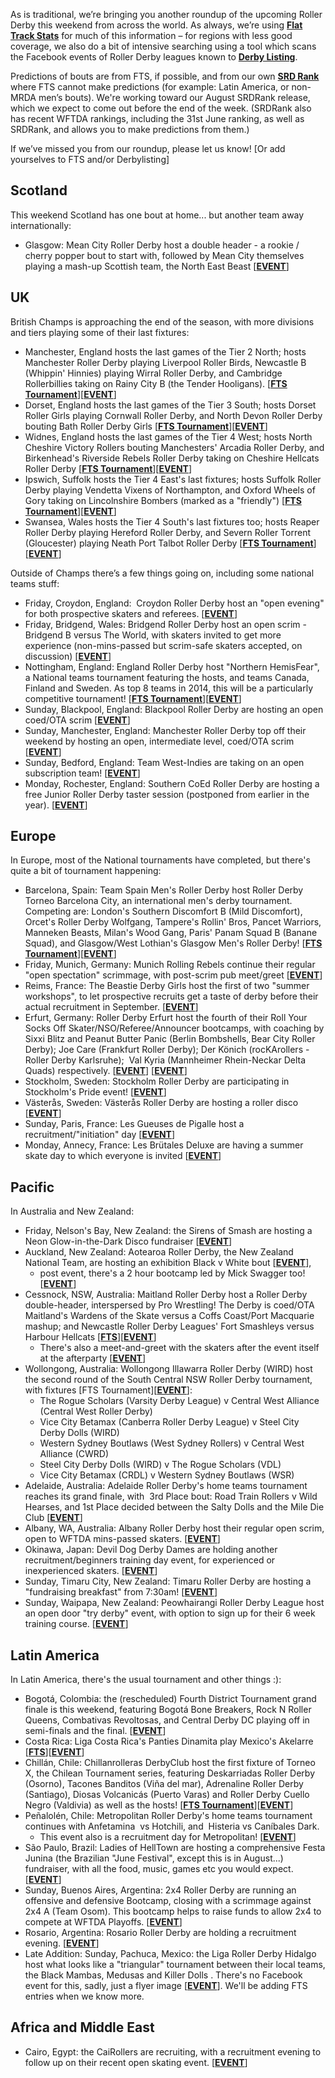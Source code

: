 <html><body><p class="p1"><span class="s1">As is traditional, we’re bringing you another roundup of the upcoming Roller Derby this weekend from across the world. As always, we’re using <a href="http://flattrackstats.com/"><span class="s2"><b>Flat Track Stats</b></span></a> for much of this information – for regions with less good coverage, we also do a bit of intensive searching using a tool which scans the Facebook events of Roller Derby leagues known to <strong><a href="http://derbylisting.com/dl/grid/">Derby Listing</a></strong>.</span></p>
<p class="p1"><span class="s1">Predictions of bouts are from FTS, if possible, and from our own <strong><a href="http://aoanla.pythonanywhere.com/SRDRankv2.html">SRD Rank</a></strong> where FTS cannot make predictions (for example: Latin America, or non-MRDA men’s bouts). We're working toward our August SRDRank release, which we expect to come out before the end of the week. (SRDRank also has recent WFTDA rankings, including the 31st June ranking, as well as SRDRank, and allows you to make predictions from them.)</span></p>
<p class="p1"><span class="s1">If we’ve missed you from our roundup, please let us know! [Or add yourselves to FTS and/or Derbylisting]</span></p>

<h2 class="p2"><span class="s1"><b>Scotland</b></span></h2>
<p class="p2">This weekend Scotland has one bout at home... but another team away internationally:</p>

<ul>
	<li>Glasgow: Mean City Roller Derby host a double header - a rookie / cherry popper bout to start with, followed by Mean City themselves playing a mash-up Scottish team, the North East Beast [<a href="https://www.facebook.com/events/1554604411236492/"><strong>EVENT</strong></a>]</li>
</ul>
<h2 class="p1">UK</h2>
<p class="p1"><span class="s1">British Champs is approaching the end of the season, with more divisions and tiers playing some of their last fixtures:</span></p>

<ul>
	<li>Manchester, England hosts the last games of the Tier 2 North; hosts Manchester Roller Derby playing Liverpool Roller Birds, Newcastle B (Whippin' Hinnies) playing Wirral Roller Derby, and Cambridge Rollerbillies taking on Rainy City B (the Tender Hooligans). [<a href="http://flattrackstats.com/tournaments/88819/overview"><strong>FTS Tournament</strong></a>][<a href="https://www.facebook.com/events/104769700121799/"><strong>EVENT</strong></a>]</li>
	<li>Dorset, England hosts the last games of the Tier 3 South; hosts Dorset Roller Girls playing Cornwall Roller Derby, and North Devon Roller Derby bouting Bath Roller Derby Girls [<a href="http://flattrackstats.com/tournaments/88820/overview"><strong>FTS Tournament</strong></a>][<a href="https://www.facebook.com/events/1477552622282866/"><strong>EVENT</strong></a>]</li>
	<li>Widnes, England hosts the last games of the Tier 4 West; hosts North Cheshire Victory Rollers bouting Manchesters' Arcadia Roller Derby, and Birkenhead's Riverside Rebels Roller Derby taking on Cheshire Hellcats Roller Derby [<a href="http://flattrackstats.com/tournaments/88821/overview"><strong>FTS Tournament</strong></a>][<a href="https://www.facebook.com/events/1294201500692627/"><strong>EVENT</strong></a>]</li>
	<li>Ipswich, Suffolk hosts the Tier 4 East's last fixtures; hosts Suffolk Roller Derby playing Vendetta Vixens of Northampton, and Oxford Wheels of Gory taking on Lincolnshire Bombers (marked as a "friendly") [<a href="http://flattrackstats.com/tournaments/88821/overview"><strong>FTS Tournament</strong></a>][<a href="https://www.facebook.com/events/800492283464059/"><strong>EVENT</strong></a>]</li>
	<li>Swansea, Wales hosts the Tier 4 South's last fixtures too; hosts Reaper Roller Derby playing Hereford Roller Derby, and Severn Roller Torrent (Gloucester) playing Neath Port Talbot Roller Derby [<a href="http://flattrackstats.com/tournaments/88821/overview"><strong>FTS Tournament</strong></a>][<a href="https://www.facebook.com/events/121815675080300/"><strong>EVENT</strong></a>]</li>
</ul>
Outside of Champs there’s a few things going on, including some national teams stuff:
<ul>
	<li>Friday, Croydon, England:  Croydon Roller Derby host an "open evening" for both prospective skaters and referees. [<a href="https://www.facebook.com/events/261920674283868/"><strong>EVENT</strong></a>]</li>
	<li>Friday, Bridgend, Wales: Bridgend Roller Derby host an open scrim - Bridgend B versus The World, with skaters invited to get more experience (non-mins-passed but scrim-safe skaters accepted, on discussion) [<a href="https://www.facebook.com/events/1764347420529819/"><strong>EVENT</strong></a>]</li>
	<li>Nottingham, England: England Roller Derby host "Northern HemisFear", a National teams tournament featuring the hosts, and teams Canada, Finland and Sweden. As top 8 teams in 2014, this will be a particularly competitive tournament! [<a href="http://flattrackstats.com/tournaments/95210"><strong>FTS Tournament</strong></a>][<a href="https://www.facebook.com/events/1883460565201595/"><strong>EVENT</strong></a>]</li>
	<li>Sunday, Blackpool, England: Blackpool Roller Derby are hosting an open coed/OTA scrim [<a href="https://www.facebook.com/events/1918760251725592/"><strong>EVENT</strong></a>]</li>
	<li>Sunday, Manchester, England: Manchester Roller Derby top off their weekend by hosting an open, intermediate level, coed/OTA scrim [<a href="https://www.facebook.com/events/2019144371665950/"><strong>EVENT</strong></a>]</li>
	<li>Sunday, Bedford, England: Team West-Indies are taking on an open subscription team! [<a href="https://www.facebook.com/events/1962826457294629/?"><strong>EVENT</strong></a>]</li>
	<li>Monday, Rochester, England: Southern CoEd Roller Derby are hosting a free Junior Roller Derby taster session (postponed from earlier in the year). [<a href="https://www.facebook.com/events/823952401094097/"><strong>EVENT</strong></a>]</li>
</ul>
<h2 class="p1">Europe</h2>
<p class="p1"><span class="s1">In Europe, most of the National tournaments have completed, but there's quite a bit of tournament happening:</span></p>

<ul>
	<li>Barcelona, Spain: Team Spain Men's Roller Derby host Roller Derby Torneo Barcelona City, an international men's derby tournament. Competing are: London's Southern Discomfort B (Mild Discomfort), Orcet's Roller Derby Wolfgang, Tampere's Rollin' Bros, Pancet Warriors, Manneken Beasts, Milan's Wood Gang, Paris' Panam Squad B (Banane Squad), and Glasgow/West Lothian's Glasgow Men's Roller Derby! [<a href="http://flattrackstats.com/tournaments/96125/overview"><strong>FTS Tournament</strong></a>][<a href="https://www.facebook.com/events/1906063339640738/"><strong>EVENT</strong></a>]</li>
	<li>Friday, Munich, Germany: Munich Rolling Rebels continue their regular "open spectation" scrimmage, with post-scrim pub meet/greet [<a href="https://www.facebook.com/events/154412885099794/"><strong>EVENT</strong></a>]</li>
	<li>Reims, France: The Beastie Derby Girls host the first of two "summer workshops", to let prospective recruits get a taste of derby before their actual recruitment in September. [<a href="https://www.facebook.com/events/1596761710354661/"><strong>EVENT</strong></a>]</li>
	<li>Erfurt, Germany: Roller Derby Erfurt host the fourth of their Roll Your Socks Off Skater/NSO/Referee/Announcer bootcamps, with coaching by Sixxi Blitz and Peanut Butter Panic (Berlin Bombshells, Bear City Roller Derby); <span class="s1">Joe Care (Frankfurt Roller Derby);</span> Der Könich (rocKArollers - Roller Derby Karlsruhe);  Val Kyria (Mannheimer Rhein-Neckar Delta Quads) respectively. [<a href="https://www.facebook.com/events/758193957670771"><strong>EVENT</strong></a>]
[<a href="https://www.facebook.com/events/758193957670771/"><strong>EVENT</strong></a>]</li>
	<li>Stockholm, Sweden: Stockholm Roller Derby are participating in Stockholm's Pride event! [<a href="https://www.facebook.com/events/125179048099230/"><strong>EVENT</strong></a>]</li>
	<li>Västerås, Sweden: Västerås Roller Derby are hosting a roller disco [<a href="https://www.facebook.com/events/138796266712064/"><strong>EVENT</strong></a>]</li>
	<li>Sunday, Paris, France: Les Gueuses de Pigalle host a recruitment/"initiation" day [<a href="https://www.facebook.com/events/280264952454764/"><strong>EVENT</strong></a>]</li>
	<li>Monday, Annecy, France: Les Brütales Deluxe are having a summer skate day to which everyone is invited [<a href="https://www.facebook.com/events/1576350542398916/"><strong>EVENT</strong></a>]</li>
</ul>
<h2 class="p2"><span class="s1"><b>Pacific</b></span></h2>
In Australia and New Zealand:
<ul>
	<li>Friday, Nelson's Bay, New Zealand: the Sirens of Smash are hosting a Neon Glow-in-the-Dark Disco fundraiser [<a href="https://www.facebook.com/events/1208594845929940/"><strong>EVENT</strong></a>]</li>
	<li>Auckland, New Zealand: Aotearoa Roller Derby, the New Zealand National Team, are hosting an exhibition Black v White bout [<a href="https://www.facebook.com/events/147390622507530/"><strong>EVENT</strong></a>],
<ul>
	<li>post event, there's a 2 hour bootcamp led by Mick Swagger too! [<a href="https://www.facebook.com/events/1745067492453289/"><strong>EVENT</strong></a>]</li>
</ul>
</li>
	<li>Cessnock, NSW, Australia: Maitland Roller Derby host a Roller Derby double-header, interspersed by Pro Wrestling! The Derby is coed/OTA Maitland's Wardens of the Skate versus a Coffs Coast/Port Macquarie mashup; and Newcastle Roller Derby Leagues' Fort Smashleys versus Harbour Hellcats [<a href="http://flattrackstats.com/bouts/96419/overview"><strong>FTS</strong></a>][<a href="https://www.facebook.com/events/145339482697656/"><strong>EVENT</strong></a>]
<ul>
	<li>There's also a meet-and-greet with the skaters after the event itself at the afterparty [<a href="https://www.facebook.com/events/102349430446305/"><strong>EVENT</strong></a>]</li>
</ul>
</li>
	<li>Wollongong, Australia: Wollongong Illawarra Roller Derby (WIRD) host the second round of the South Central NSW Roller Derby tournament, with fixtures [FTS Tournament][<a href="https://www.facebook.com/events/1857220037851816/"><strong>EVENT</strong></a>]:
<ul>
	<li>The Rogue Scholars (Varsity Derby League) v Central West Alliance (Central West Roller Derby)</li>
	<li>Vice City Betamax (Canberra Roller Derby League) v Steel City Derby Dolls (WIRD)</li>
	<li>Western Sydney Boutlaws (West Sydney Rollers) v Central West Alliance (CWRD)</li>
	<li>Steel City Derby Dolls (WIRD) v The Rogue Scholars (VDL)</li>
	<li>Vice City Betamax (CRDL) v Western Sydney Boutlaws (WSR)</li>
</ul>
</li>
	<li>Adelaide, Australia: Adelaide Roller Derby's home teams tournament reaches its grand finale, with  3rd Place bout: Road Train Rollers v Wild Hearses, and 1st Place decided between the Salty Dolls and the Mile Die Club [<a href="https://www.facebook.com/events/1875883972689119/"><strong>EVENT</strong></a>]</li>
	<li>Albany, WA, Australia: Albany Roller Derby host their regular open scrim, open to WFTDA mins-passed skaters. [<a href="https://www.facebook.com/events/1926643340882149/"><strong>EVENT</strong></a>]</li>
	<li>Okinawa, Japan: Devil Dog Derby Dames are holding another recruitment/beginners training day event, for experienced or inexperienced skaters. [<a href="https://www.facebook.com/events/156443328247763/"><strong>EVENT</strong></a>]</li>
	<li>Sunday, Timaru City, New Zealand: Timaru Roller Derby are hosting a "fundraising breakfast" from 7:30am! [<a href="https://www.facebook.com/events/1882780961973078/"><strong>EVENT</strong></a>]</li>
	<li>Sunday, Waipapa, New Zealand: Peowhairangi Roller Derby League host an open door "try derby" event, with option to sign up for their 6 week training course. [<a href="https://www.facebook.com/events/1712267602414534/"><strong>EVENT</strong></a>]</li>
</ul>
<h2><b>Latin America</b></h2>
<p class="p2">In Latin America, there's the usual tournament and other things :):</p>

<ul>
	<li>Bogotá, Colombia: the (rescheduled) Fourth District Tournament grand finale is this weekend, featuring Bogotá Bone Breakers, Rock N Roller Queens, Combativas Revoltosas, and Central Derby DC playing off in semi-finals and the final. [<a href="https://www.facebook.com/pg/TorneoDistritalRollerDerby"><strong>EVENT</strong></a>]</li>
	<li>Costa Rica: Liga Costa Rica's Panties Dinamita play Mexico's Akelarre [<a href="http://flattrackstats.com/bouts/96138/overview"><strong>FTS</strong></a>][<a href="https://www.facebook.com/events/248718352296010/"><strong>EVENT</strong></a>]</li>
	<li>Chillán, Chile: Chillanrolleras DerbyClub host the first fixture of Torneo X, the Chilean Tournament series, featuring Deskarriadas Roller Derby (Osorno), Tacones Banditos (Viña del mar), Adrenaline Roller Derby (Santiago), Diosas Volcanicás (Puerto Varas) and Roller Derby Cuello Negro (Valdivia) as well as the hosts! [<a href="http://flattrackstats.com/tournaments/96420"><strong>FTS Tournament</strong></a>][<a href="https://www.facebook.com/events/796817943819556/"><strong>EVENT</strong></a>]</li>
	<li>Peñalolén, Chile: Metropolitan Roller Derby's home teams tournament continues with Anfetamina  vs Hotchili, and  Histeria vs Caníbales Dark.
<ul>
	<li>This event also is a recruitment day for Metropolitan! [<a href="https://www.facebook.com/events/1907863642794991/"><strong>EVENT</strong></a>]</li>
</ul>
</li>
	<li>São Paulo, Brazil: Ladies of HellTown are hosting a comprehensive Festa Junina (the Brazilian "June Festival", except this is in August...) fundraiser, with all the food, music, games etc you would expect. [<a href="https://www.facebook.com/events/134193457187421/"><strong>EVENT</strong></a>]</li>
	<li>Sunday, Buenos Aires, Argentina: 2x4 Roller Derby are running an offensive and defensive Bootcamp, closing with a scrimmage against 2x4 A (Team Osom). This bootcamp helps to raise funds to allow 2x4 to compete at WFTDA Playoffs. [<a href="https://www.facebook.com/events/1931360983807310/"><strong>EVENT</strong></a>]</li>
	<li>Rosario, Argentina: Rosario Roller Derby are holding a recruitment evening. [<a href="https://www.facebook.com/events/1449122691841779/"><strong>EVENT</strong></a>]</li>
	<li>Late Addition: Sunday, Pachuca, Mexico: the Liga Roller Derby Hidalgo host what looks like a "triangular" tournament between their local teams, the Black Mambas, Medusas and Killer Dolls . There's no Facebook event for this, sadly, just a flyer image [<a href="https://www.facebook.com/LigaRollerDerbyHidalgo/photos/a.806539076154406.1073741827.806535429488104/984245135050465/?type=3&amp;theater"><strong>EVENT</strong></a>]. We'll be adding FTS entries when we know more.</li>
</ul>
<h2 class="p2">Africa and Middle East</h2>
<ul>
	<li>Cairo, Egypt: the CaiRollers are recruiting, with a recruitment evening to follow up on their recent open skating event. [<a href="https://www.facebook.com/events/114683332517612/"><strong>EVENT</strong></a>]</li>
</ul>
<h2></h2></body></html>
